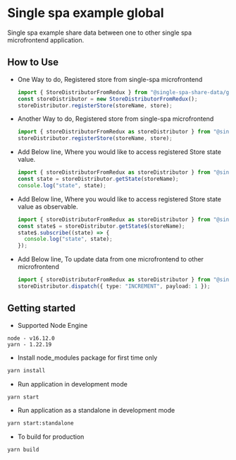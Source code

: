 # Single spa example global

Single spa example share data between one to other single spa microfrontend application.

## How to Use

- One Way to do, Registered store from single-spa microfrontend

  ```ts
  import { StoreDistributorFromRedux } from "@single-spa-share-data/global";
  const storeDistributor = new StoreDistributorFromRedux();
  storeDistributor.registerStore(storeName, store);
  ```

- Another Way to do, Registered store from single-spa microfrontend

  ```ts
  import { storeDistributorFromRedux as storeDistributor } from "@single-spa-share-data/global";
  storeDistributor.registerStore(storeName, store);
  ```

- Add Below line, Where you would like to access registered Store state value.

  ```ts
  import { storeDistributorFromRedux as storeDistributor } from "@single-spa-share-data/global";
  const state = storeDistributor.getState(storeName);
  console.log("state", state);
  ```

- Add Below line, Where you would like to access registered Store state value as observable.

  ```ts
  import { storeDistributorFromRedux as storeDistributor } from "@single-spa-share-data/global";
  const state$ = storeDistributor.getState$(storeName);
  state$.subscribe((state) => {
    console.log("state", state);
  });
  ```

- Add Below line, To update data from one microfrontend to other microfrontend
  ```ts
  import { storeDistributorFromRedux as storeDistributor } from "@single-spa-share-data/global";
  storeDistributor.dispatch({ type: "INCREMENT", payload: 1 });
  ```

## Getting started

- Supported Node Engine

```
node - v16.12.0
yarn - 1.22.19
```

- Install node_modules package for first time only

```sh
yarn install
```

- Run application in development mode

```sh
yarn start
```

- Run application as a standalone in development mode

```sh
yarn start:standalone
```

- To build for production

```sh
yarn build
```
